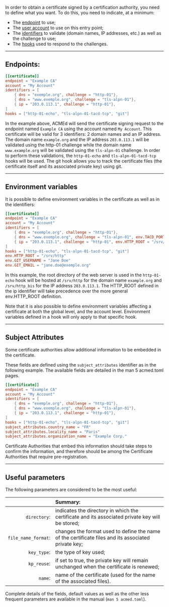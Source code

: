 [//]: # (Copying and distribution of this file, with or without modification,)
[//]: # (are permitted in any medium without royalty provided the copyright)
[//]: # (notice and this notice are preserved.  This file is offered as-is,)
[//]: # (without any warranty.)


In order to obtain a certificate signed by a certification authority, you need to define what you want. To do this, you need to indicate, at a minimum:

- The [endpoint](endpoint) to use;
- The [user account](user-account) to use on this entry point;
- The [identifiers](identifiers) to validate (domain names, IP addresses, etc.) as well as the challenge to use;
- The [hooks](hooks) used to respond to the challenges.

---

## Endpoints:

``` toml
[[certificate]]
endpoint = "Example CA"
account = "My Account"
identifiers = [
    { dns = "exemple.org", challenge = "http-01"},
    { dns = "www.exemple.org", challenge = "tls-alpn-01"},
    { ip = "203.0.113.1", challenge = "http-01"},
]
hooks = ["http-01-echo", "tls-alpn-01-tacd-tcp", "git"]
```

In the example above, ACMEd will send the certificate signing request to the endpoint named `Example CA` using the account named `My Account`. This certificate will be valid for 3 identifiers: 2 domain names and an IP address. The domain name `example.org` and the IP address `203.0.113.1` will be validated using the http-01 challenge while the domain name `www.example.org` will be validated using the `tls-alpn-01` challenge. In order to perform these validations, the `http-01-echo` and `tls-alpn-01-tacd-tcp` hooks will be used. The git hook allows you to track the certificate files (the certificate itself and its associated private key) using git.

---

## Environment variables

It is possible to define environment variables in the certificate as well as in the identifiers:

``` toml
[[certificate]]
endpoint = "Example CA"
account = "My Account"
identifiers = [
    { dns = "exemple.org", challenge = "http-01"},
    { dns = "www.exemple.org", challenge = "tls-alpn-01", env.TACD_PORT="5010"},
    { ip = "203.0.113.1", challenge = "http-01", env.HTTP_ROOT = "/srv/http_bis"},
]
hooks = ["http-01-echo", "tls-alpn-01-tacd-tcp", "git"]
env.HTTP_ROOT = "/srv/http"
env.GIT_USERNAME = "Jane Doe"
env.GIT_EMAIL = "jane.doe@exemple.org"
```
In this example, the root directory of the web server is used in the `http-01-echo` hook will be hosted at `/srv/http` for the domain name `example.org` and `/srv/http_bis` for the IP address `203.0.113.1`. The HTTP_ROOT defined in the ip identifier will take precedence over the more general env.HTTP_ROOT definition.

Note that it is also possible to define environment variables affecting a certificate at both the global level, and the account level. Environment variables defined in a hook will only apply to that specific hook.

---

## Subject Attributes

Some certificate authorities allow additional information to be embedded in the certificate.

These fields are defined using the `subject_attributes` identifier as in the following example. The available fields are detailed in the man 5 acmed.toml pages.

``` toml
[[certificate]]
endpoint = "Example CA"
account = "My Account"
identifiers = [
    { dns = "exemple.org", challenge = "http-01"},
    { dns = "www.exemple.org", challenge = "tls-alpn-01"},
    { ip = "203.0.113.1", challenge = "http-01"},
]
hooks = ["http-01-echo", "tls-alpn-01-tacd-tcp", "git"]
subject_attributes.country_name = "FR"
subject_attributes.locality_name = "Paris"
subject_attributes.organization_name = "Example Corp."

```
Certificate Authorities that embed this information should take steps to confirm the information, and therefore should be among the Certificate Authorities that require pre-registration.


---

## Useful parameters

The following parameters are considered to be the most useful:

| | Summary: |
| --: | :-- |
| `directory`:| indicates the directory in which the certificate and its associated private key will be stored;|
| `file_name_format`:| changes the format used to define the name of the certificate files and its associated private key;|
|`key_type`:| the type of key used;|
|`kp_reuse`:| if set to true, the private key will remain unchanged when the certificate is renewed;|
|`name`:| name of the certificate (used for the name of the associated files).|

Complete details of the fields, default values ​​as well as the other less frequent parameters are available in the manual (`man 5 acmed.toml`).

